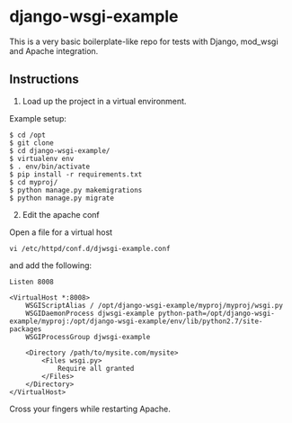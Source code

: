 django-wsgi-example
===================

This is a very basic boilerplate-like repo for tests with Django, mod_wsgi and Apache integration.

## Instructions

1. Load up the project in a virtual environment.

Example setup:

    $ cd /opt
    $ git clone
    $ cd django-wsgi-example/
    $ virtualenv env
    $ . env/bin/activate
    $ pip install -r requirements.txt
    $ cd myproj/
    $ python manage.py makemigrations
    $ python manage.py migrate


2. Edit the apache conf

Open a file for a virtual host

    vi /etc/httpd/conf.d/djwsgi-example.conf

and add the following:

    Listen 8008

    <VirtualHost *:8008>
        WSGIScriptAlias / /opt/django-wsgi-example/myproj/myproj/wsgi.py
        WSGIDaemonProcess djwsgi-example python-path=/opt/django-wsgi-example/myproj:/opt/django-wsgi-example/env/lib/python2.7/site-packages
        WSGIProcessGroup djwsgi-example
        
        <Directory /path/to/mysite.com/mysite>
            <Files wsgi.py>
                Require all granted
            </Files>
        </Directory>
    </VirtualHost>

Cross your fingers while restarting Apache.
